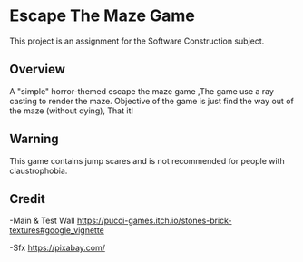 
# Escape The Maze Game
This project is an assignment for the Software Construction subject.


## Overview

A "simple" horror-themed escape the maze game ,The game use a ray casting to render the maze.
Objective of the game is just find the way out of the maze (without dying), That it!

## Warning
This game contains jump scares and is not recommended for people with claustrophobia.

## Credit
-Main & Test Wall https://pucci-games.itch.io/stones-brick-textures#google_vignette

-Sfx https://pixabay.com/
